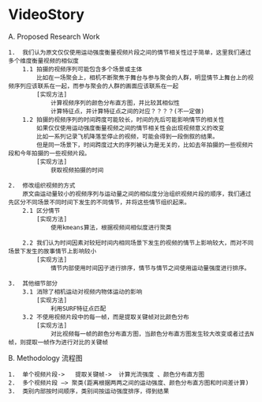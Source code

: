 # VideoStory
A.	Proposed Research Work

    1.	我们认为原文仅仅使用运动强度衡量视频片段之间的情节相关性过于简单，这里我们通过多个维度衡量视频的相似度
        1.1	拍摄的视频序列可能包含多个场景或主体
            比如在一场聚会上，相机不断聚焦于舞台与参与聚会的人群，明显情节上舞台上的视频序列应该联系在一起，而参与聚会的人群的画面应该联系在一起
            [实现方法]
                计算视频序列的颜色分布直方图，并比较其相似性
                计算特征点，并计算特征点之间的对应？？？？(不一定做)
        1.2	拍摄的视频序列的时间跨度可能较长，时间的先后可能影响情节的相关性
            如果仅仅使用运动强度衡量视频之间的情节相关性会出现视频意义的改变
            比如一系列记录飞机降落至停止的视频，可能会得到一段倒叙的结果。
            但是同一场景下，时间跨度过大的序列被认为是无关的，比如去年拍摄的一些视频片段和今年拍摄的一些视频片段。
            [实现方法]
                获取视频拍摄的时间

    2.	修改组织视频的方式
        原文由运动量较小的视频序列与运动量之间的相似度分治组织视频片段的顺序，我们通过先区分不同场景不同时间下发生的不同情节，并将这些情节组织起来。
        2.1	区分情节
            [实现方法]
                使用kmeans算法，根据视频间相似度进行聚类

        2.2	我们认为时间因素对较短时间内相同场景下发生的视频的情节上影响较大，而对不同场景下发生的故事情节上影响较小
            [实现方法]
                情节内部使用时间因子进行排序，情节与情节之间使用运动量强度进行排序。

    3.	其他细节部分
        3.1 消除了相机运动对视频内物体运动的影响
            [实现方法]
                利用SURF特征点匹配
        3.2 不使用视频片段中的每一帧，而是提取关键帧对比颜色分布
            [实现方法]
                对比视频每一帧的颜色分布直方图，当颜色分布直方图发生较大改变或者过去N帧，则提取一帧作为进行对比的关键帧

B.	Methodology 流程图

    1.	单个视频片段->   提取关键帧->  计算光流强度 、颜色分布直方图
    2.	多个视频片段 –> 聚类(距离根据两两之间的运动强度、颜色分布直方图和时间差计算)
    3.	类别内部按时间顺序，类别间按运动强度排序，得到结果
